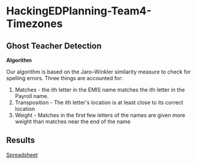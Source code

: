 # HackingEDPlanning-Team4-Timezones

## Ghost Teacher Detection

**Algorithm**

Our algorithm is based on the Jaro–Winkler similarity measure to check for spelling errors. Three things are accounted for:

1) Matches - the ith letter in the EMIS name matches the ith letter in the Payroll name.
2) Transposition - The ith letter's location is at least close to its correct location
3) Weight - Matches in the first few letters of the names are given more weight than matches near the end of the name

## Results

[Spreadsheet](https://docs.google.com/spreadsheets/d/1bZB814p4tuV0miguJF7KvIt6YEoWXw7IucIMzhflFkU/edit?usp=sharing)
